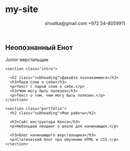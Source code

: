 # my-site<!DOCTYPE html>
<html lang="ru">
  <head>
    <link href="https://fonts.googleapis.com/css?family=Montserrat:400,500,700|Old+Standard+TT&display=swap&subset=cyrillic" rel="stylesheet">
    <meta charset="UTF-8">
    <link rel="stylesheet" href="style.css">
    <title>Портфолио Junior верстальщика</title>
  </head>

  <body>
    <header class="page-header">
      <div class="container">
      shvatka@gmail.com +972 54-8059911
         </div>
    </header>
    <main>
    <section class="hero-image ">
      <div class="container">
      <h1 class="heading">Неопознанный Енот</h1>
      <p alighn="center">Junior верстальщик</p>
      </div>
    </section>

    <section class="intro">
      
      <h2 class="subheading">Давайте познакомимся</h2>
      <h3>Пара слов о себе</h3>
      <p>Текст с парой слов о себе.</p>
      <h3>Чем могу быть полезен</h3>
      <p>Текст о том, чем могу быть полезен.</p>
    </section>

    <section class="portfolio">
      <h2 class="subheading">Мои работы</h2>

      <h3>Сайт инструктора Кекса</h3>
      <p>Небольшой лендинг о школе для начинающих.</p>

      <h3>Блог начинающего верстальщика</h3>
      <p>Статический блог про обучение HTML и CSS.</p>
    </section>
</div>
    </main>
    <footer class="page-footer">
      <div class="container"
      Контакты в подвале
    </div>
    </footer>
  </body>
</html>
